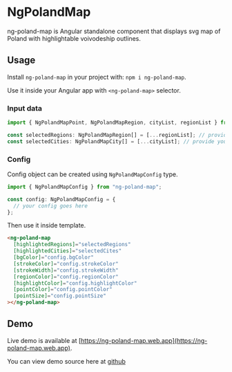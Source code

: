 # NgPolandMap

ng-poland-map is Angular standalone component that displays svg map of Poland with highlightable voivodeship outlines.

## Usage

Install `ng-poland-map` in your project with: `npm i ng-poland-map`.

Use it inside your Angular app with `<ng-poland-map>` selector.

### Input data

```typescript
import { NgPolandMapPoint, NgPolandMapRegion, cityList, regionList } from "ng-poland-map";

const selectedRegions: NgPolandMapRegion[] = [...regionList]; // provide your own list based on regionList
const selectedCities: NgPolandMapCity[] = [...cityList]; // provide your own list based on cityList
```

### Config

Config object can be created using `NgPolandMapConfig` type.

```typescript
import { NgPolandMapConfig } from "ng-poland-map";

const config: NgPolandMapConfig = {
  // your config goes here
};
```

Then use it inside template.

```html
<ng-poland-map 
  [highlightedRegions]="selectedRegions" 
  [highlightedCities]="selectedCites" 
  [bgColor]="config.bgColor" 
  [strokeColor]="config.strokeColor" 
  [strokeWidth]="config.strokeWidth" 
  [regionColor]="config.regionColor" 
  [highlightColor]="config.highlightColor" 
  [pointColor]="config.pointColor" 
  [pointSize]="config.pointSize" 
></ng-poland-map>
```

## Demo

Live demo is available at [https://ng-poland-map.web.app](https://ng-poland-map.web.app).

You can view demo source here at [github](https://github.com/wnuczek/ng-poland-map/tree/master/projects/ng-poland-map-demo)

